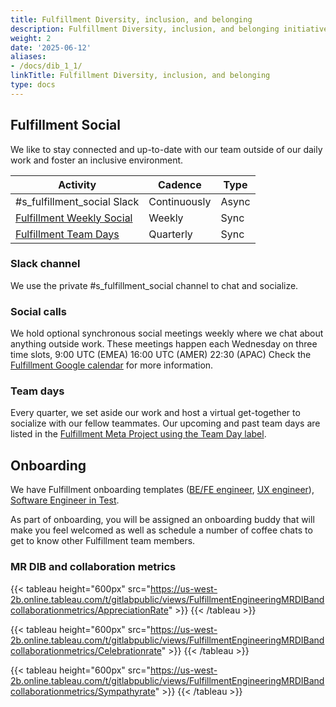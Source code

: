 ```yaml
---
title: Fulfillment Diversity, inclusion, and belonging
description: Fulfillment Diversity, inclusion, and belonging initiatives and metrics
weight: 2
date: '2025-06-12'
aliases:
- /docs/dib_1_1/
linkTitle: Fulfillment Diversity, inclusion, and belonging
type: docs
---
```


## Fulfillment Social

We like to stay connected and up-to-date with our team outside of our daily work and foster an inclusive environment.

| Activity                                                                                                                                                           | Cadence      | Type  |
|--------------------------------------------------------------------------------------------------------------------------------------------------------------------|--------------|-------|
| #s_fulfillment_social Slack                                                                                                                                        | Continuously | Async |
| [Fulfillment Weekly Social](https://calendar.google.com/calendar/u/0/embed?src=gitlab.com_7199q584haas4tgeuk9qnd48nc@group.calendar.google.com&ctz=America/Bogota) | Weekly       | Sync  |
| [Fulfillment Team Days](https://gitlab.com/gitlab-org/fulfillment-meta/-/issues?sort=created_date&state=all&label_name[]=Team+Day)                                 | Quarterly    | Sync  |

### Slack channel

We use the private #s_fulfillment_social channel to chat and socialize.

### Social calls

We hold optional synchronous social meetings weekly where we chat about anything outside work.
These meetings happen each Wednesday on three time slots, 9:00 UTC (EMEA) 16:00 UTC (AMER) 22:30 (APAC)
Check the [Fulfillment Google calendar](https://calendar.google.com/calendar/embed?src=gitlab.com_7199q584haas4tgeuk9qnd48nc%40group.calendar.google.com&ctz=America%2FBogota) for more information.

### Team days

Every quarter, we set aside our work and host a virtual get-together to socialize with our fellow teammates. Our upcoming and past team days are listed in the [Fulfillment Meta Project using the Team Day label](https://gitlab.com/gitlab-org/fulfillment-meta/-/issues?sort=created_date&state=all&label_name[]=Team+Day).

## Onboarding

We have Fulfillment onboarding templates ([BE/FE engineer](https://gitlab.com/gitlab-org/fulfillment-meta/-/blob/master/.gitlab/issue_templates/onboarding.md), [UX engineer](https://gitlab.com/gitlab-org/fulfillment-meta/-/blob/master/.gitlab/issue_templates/onboarding_UX.md)), [Software Engineer in Test](https://gitlab.com/gitlab-org/quality/team-tasks/-/blob/master/.gitlab/issue_templates/Onboarding.md#L110).

As part of onboarding, you will be assigned an onboarding buddy that will make you feel welcomed as well as schedule a number of coffee chats to get to know other Fulfillment team members.

### MR DIB and collaboration metrics

{{< tableau height="600px" src="https://us-west-2b.online.tableau.com/t/gitlabpublic/views/FulfillmentEngineeringMRDIBandcollaborationmetrics/AppreciationRate" >}}
{{< /tableau >}}

{{< tableau height="600px" src="https://us-west-2b.online.tableau.com/t/gitlabpublic/views/FulfillmentEngineeringMRDIBandcollaborationmetrics/Celebrationrate" >}}
{{< /tableau >}}

{{< tableau height="600px" src="https://us-west-2b.online.tableau.com/t/gitlabpublic/views/FulfillmentEngineeringMRDIBandcollaborationmetrics/Sympathyrate" >}}
{{< /tableau >}}
